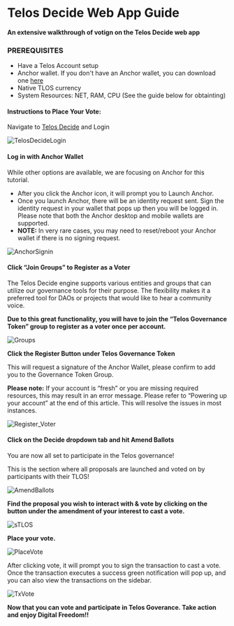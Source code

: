 # Telos Decide Web App Guide

__An extensive walkthrough of votign on the Telos Decide web app__

### PREREQUISITES

- Have a Telos Account setup
- Anchor wallet. If you don't have an Anchor wallet, you can download one [here](https://greymass.com/en/anchor/)
- Native TLOS currency
- System Resources: NET, RAM, CPU (See the guide below for obtainting)

#### Instructions to Place Your Vote: 

Navigate to [Telos Decide](https://app.telos.net/) and Login

![TelosDecideLogin](/img/telos_decide_login.png)


#### Log in with Anchor Wallet   
While other options are available, we are focusing on Anchor for this tutorial.  

- After you click the Anchor icon, it will prompt you to Launch Anchor.  
- Once you launch Anchor, there will be an identity request sent. Sign the identity request in your wallet that pops up then you will be logged in. Please note that both the Anchor desktop and mobile wallets are supported. 
- __NOTE:__ In very rare cases, you may need to reset/reboot your Anchor wallet if there is no signing request.

![AnchorSignin](/img/AnchorSignIn.png)

#### Click “Join Groups” to Register as a Voter

The Telos Decide engine supports various entities and groups that can utilize our governance tools for their purpose. The flexibility makes it a preferred tool for DAOs or projects that would like to hear a community voice.

__Due to this great functionality, you will have to join the “Telos Governance Token” group to register as a voter once per account.__

![Groups](/img/Groups.png)

__Click the Register Button under Telos Governance Token__

This will request a signature of the Anchor Wallet, please confirm to add you to the Governance Token Group.

__Please note:__ If your account is “fresh” or you are missing required resources, this may result in an error message. Please refer to “Powering up your account” at the end of this article. This will resolve the issues in most instances.

![Register_Voter](/img/register_voter.png)

#### Click on the Decide dropdown tab and hit Amend Ballots

You are now all set to participate in the Telos governance!

This is the section where all proposals are launched and voted on by participants with their TLOS!

![AmendBallots](/img/amend_ballots.png)

__Find the proposal you wish to interact with & vote by clicking on the button under the amendment of your interest to cast a vote.__


![sTLOS](/img/stlos_proposal.png)

__Place your vote.__

![PlaceVote](/img/place_vote.png)

After clicking vote, it will prompt you to sign the transaction to cast a vote. Once the transaction executes a success green notification will pop up, and you can also view the transactions on the sidebar.

![TxVote](/img/view_transaction_vote.png)

__Now that you can vote and participate in Telos Goverance. Take action and enjoy Digital Freedom!!__


